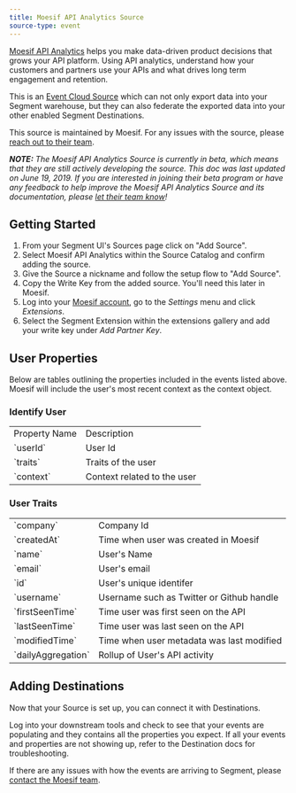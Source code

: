 ```yaml
---
title: Moesif API Analytics Source
source-type: event
---
```


[Moesif API Analytics](https://www.moesif.com/?utm_source=segmentio&utm_medium=docs&utm_campaign=partners) helps you make data-driven product decisions that grows your API platform. Using API analytics, understand how your customers and partners use your APIs and what drives long term engagement and retention.

This is an [Event Cloud Source](https://segment.com/docs/connections/sources/#event-cloud-sources) which can not only export data into your Segment warehouse, but they can also federate the exported data into your other enabled Segment Destinations.

This source is maintained by Moesif. For any issues with the source, please [reach out to their team](mailto:support@moesif.com).

_**NOTE:** The Moesif API Analytics Source is currently in beta, which means that they are still actively developing the source. This doc was last updated on June 19, 2019. If you are interested in joining their beta program or have any feedback to help improve the Moesif API Analytics Source and its documentation, please [let  their team know](mailto:support@moesif.com)!_


## Getting Started

1. From your Segment UI's Sources page click on "Add Source".
2. Select Moesif API Analytics within the Source Catalog and confirm adding the source.
3. Give the Source a nickname and follow the setup flow to "Add Source".
3. Copy the Write Key from the added source. You'll need this later in Moesif.
4. Log into your [Moesif account](https://www.moesif.com/wrap/), go to the _Settings_ menu and click _Extensions_.
5. Select the Segment Extension within the extensions gallery and add your write key under _Add Partner Key_.


## User Properties

Below are tables outlining the properties included in the events listed above. Moesif will include the user's most recent context as the context object.

### Identify User
<table>
  <tr>
   <td>Property Name</td>
   <td>Description</td>
  </tr>
  <tr>
   <td>`userId`</td>
   <td>User Id</td>
  </tr>
  <tr>
   <td>`traits`</td>
   <td>Traits of the user</td>
  </tr>
  <tr>
   <td>`context`</td>
   <td>Context related to the user</td>
  </tr>
</table>

### User Traits
<table>
  <tr>
   <td>`company`</td>
   <td>Company Id</td>
  </tr>
  <tr>
   <td>`createdAt`</td>
   <td>Time when user was created in Moesif</td>
  <tr>
   <td>`name`</td>
   <td>User's Name</td>
  </tr>
  <tr>
   <td>`email`</td>
   <td>User's email</td>
  </tr>
  <tr>
   <td>`id`</td>
   <td>User's unique identifer</td>
  </tr>
  <tr>
   <td>`username`</td>
   <td>Username such as Twitter or Github handle</td>
  </tr>
  <tr>
   <td>`firstSeenTime`</td>
   <td>Time user was first seen on the API</td>
  </tr>
  <tr>
   <td>`lastSeenTime`</td>
   <td>Time user was last seen on the API</td>
  </tr>
  <tr>
   <td>`modifiedTime`</td>
   <td>Time when user metadata was last modified</td>
  </tr>
  <tr>
   <td>`dailyAggregation`</td>
   <td>Rollup of User's API activity</td>
  </tr>
</table>


## Adding Destinations

Now that your Source is set up, you can connect it with Destinations.

Log into your downstream tools and check to see that your events are populating and they contains all the properties you expect. If all your events and properties are not showing up, refer to the Destination docs for troubleshooting.

If there are any issues with how the events are arriving to Segment, please [contact the Moesif team](mailto:support@moesif.com).
